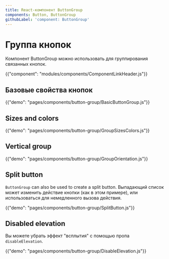 ```yaml
---
title: React-компонент ButtonGroup
components: Button, ButtonGroup
githubLabel: 'component: ButtonGroup'
---
```


# Группа кнопок

<p class="description">Компонент ButtonGroup можно использовать для группирования связанных кнопок.</p>

{{"component": "modules/components/ComponentLinkHeader.js"}}

## Базовые свойства кнопок

{{"demo": "pages/components/button-group/BasicButtonGroup.js"}}

## Sizes and colors

{{"demo": "pages/components/button-group/GroupSizesColors.js"}}

## Vertical group

{{"demo": "pages/components/button-group/GroupOrientation.js"}}

## Split button

`ButtonGroup` can also be used to create a split button. Выпадающий список может изменить действие кнопки (как в этом примере), или использоваться для немедленного вызова действия.

{{"demo": "pages/components/button-group/SplitButton.js"}}

## Disabled elevation

Вы можете убрать эффект "всплытия" с помощью пропа `disableElevation`.

{{"demo": "pages/components/button-group/DisableElevation.js"}}
